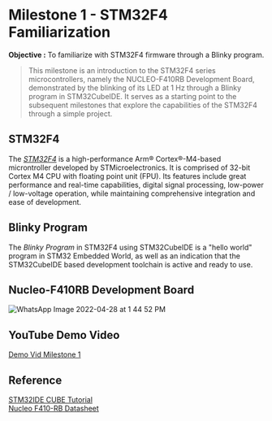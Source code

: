 # Milestone 1 - STM32F4 Familiarization
**Objective :** To familiarize with STM32F4 firmware through a Blinky program.  

> This milestone is an introduction to the STM32F4 series microcontrollers, namely the NUCLEO-F410RB Development Board, demonstrated by the blinking of its LED at 1 Hz through a Blinky program in STM32CubeIDE. It serves as a starting point to the subsequent milestones that explore the capabilities of the STM32F4 through a simple project.

## STM32F4
The [_STM32F4_](https://www.st.com/en/microcontrollers-microprocessors/stm32f4-series.html) is a high-performance Arm® Cortex®-M4-based microntroller developed by STMicroelectronics. It is comprised of 32-bit Cortex M4 CPU with floating point unit (FPU). Its features include great performance and real-time capabilities, digital signal processing, low-power / low-voltage operation, while maintaining comprehensive integration and ease of development.

## Blinky Program
The _Blinky Program_ in STM32F4 using STM32CubeIDE is a "hello world" program in STM32 Embedded World, as well as an indication that the STM32CubeIDE based development toolchain is active and ready to use.

## Nucleo-F410RB Development Board
![WhatsApp Image 2022-04-28 at 1 44 52 PM](https://user-images.githubusercontent.com/64217618/165685517-0cab1161-b673-42d9-9f4b-d8c23b8e26bc.jpeg "Nucleo-F410RB")

## YouTube Demo Video 
[Demo Vid Milestone 1](https://youtu.be/jqhI_9lisJs)  

## Reference ##  
[STM32IDE CUBE Tutorial](https://www.youtube.com/watch?v=eumKLXNlM0U)  
[Nucleo F410-RB Datasheet](https://www.st.com/content/ccc/resource/technical/document/data_brief/c8/3c/30/f7/d6/08/4a/26/DM00105918.pdf/files/DM00105918.pdf/jcr:content/translations/en.DM00105918.pdf)
 

